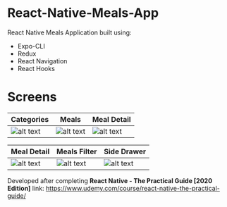 # React-Native-Meals-App
React Native Meals Application built using:
* Expo-CLI
* Redux
* React Navigation
* React Hooks

# Screens
Categories | Meals | Meal Detail
------------ | ------------- | -------------
![alt text](https://i.imgur.com/POVXILb.png) | ![alt text](https://i.imgur.com/itxM9JO.png) | ![alt text](https://i.imgur.com/bRDA6vi.png)

Meal Detail | Meals Filter | Side Drawer
------------ | ------------- | -------------
![alt text](https://i.imgur.com/z9gojNx.png) | ![alt text](https://i.imgur.com/8RLI1TK.png) | ![alt text](https://i.imgur.com/d8j7nON.png)

Developed after completing **React Native - The Practical Guide [2020 Edition]**
link: https://www.udemy.com/course/react-native-the-practical-guide/
